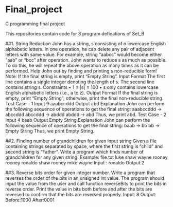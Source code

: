 # Final_project
C programming final project 

This repositories contain code for 3 program definations of Set_B

##1. String Reduction
John has a string, s consisting of n lowercase English alphabetic letters. In one operation, he can
delete any pair of adjacent letters with same value. For example, string “aabcc” would become
either “aab” or “bcc” after operation.
John wants to reduce s as much as possible. To do this, he will repeat the above operation as many
times as it can be performed. Help John out by finding and printing s non-reducible form!
Note: If the final string is empty, print “Empty String”.
Input Format
The first line contains a single integer denoting the length of s.
The second line contains string s.
Constraints
•
1 ≤ |s| ≤ 100
•
s only contains lowercase English alphabetic letters (i.e., a to z).
Output Format
If the final string is empty, print “Empty String”; otherwise, print the final non-reducible string.
Test Case - 1
Input
9
aaabccddd
Output
abd
Explanation
John can perform the following sequence of operations to get the final string:
aaabccddd → abccddd
abccddd → abddd
abddd → abd
Thus, we print abd.
Test Case - 2
Input
4
baab
Output
Empty String
Explanation
John can perform the following sequence of operations to get the final string:
baab → bb
bb → Empty String
Thus, we print Empty String.

##2. Finding number of grandchildren for given input string
Given a file containing strings separated by space, where the first string is “child” and second
string is “Father”.
Write a program which finds number of grandchildren for any given string.
Example:
file.txt
luke shaw
wayne rooney
rooney ronaldo
shaw rooney
mike wayne
Input : ronaldo
Output:2

##3. Reverse bits order for given integer number.
Write a program that reverses the order of the bits in an unsigned int value. The program should
input the value from the user and call function reverseBits to print the bits in reverse order. Print the
value in bits both before and after the bits are reversed to confirm that the bits are reversed properly.
Input: 8
Output: Before:1000 After:0001
